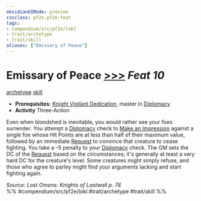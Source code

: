 ```yaml
---
obsidianUIMode: preview
cssclass: pf2e,pf2e-feat
tags:
- compendium/src/pf2e/lokl
- trait/archetype
- trait/skill
aliases: ["Emissary of Peace"]
---
```

# Emissary of Peace  [>>>](chapter-9-playing-the-game.md#Actions "Three-Action") *Feat 10*  
[archetype](archetype.md "Archetype Feat Trait")  [skill](skill.md "Skill Feat Trait")  

- **Prerequisites**: [Knight Vigilant Dedication](knight-vigilant-dedication-locg.md), master in [Diplomacy](skills.md#Diplomacy)
- **Activity** Three-Action

Even when bloodshed is inevitable, you would rather see your foes surrender. You attempt a [Diplomacy](skills.md#Diplomacy) check to [Make an Impression](make-an-impression.md) against a single foe whose Hit Points are at less than half of their maximum value, followed by an immediate [Request](request.md) to convince that creature to cease fighting. You take a –5 penalty to your [Diplomacy](skills.md#Diplomacy) check. The GM sets the DC of the [Request](request.md) based on the circumstances; it's generally at least a very hard DC for the creature's level. Some creatures might simply refuse, and those who agree to parley might find your arguments lacking and start fighting again.

*Source: Lost Omens: Knights of Lastwall p. 74*  
%% #compendium/src/pf2e/lokl #trait/archetype #trait/skill %%